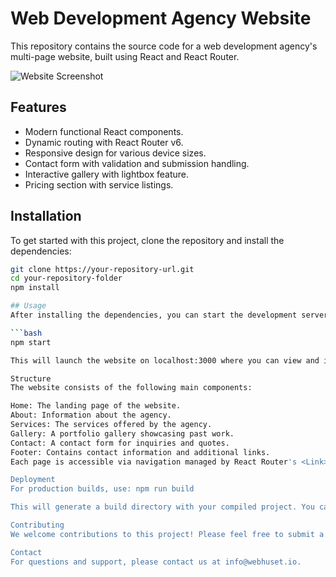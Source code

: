 # Web Development Agency Website

This repository contains the source code for a web development agency's multi-page website, built using React and React Router.

![Website Screenshot](./public/assets/images/WebWizards-big.png)

## Features

- Modern functional React components.
- Dynamic routing with React Router v6.
- Responsive design for various device sizes.
- Contact form with validation and submission handling.
- Interactive gallery with lightbox feature.
- Pricing section with service listings.

## Installation

To get started with this project, clone the repository and install the dependencies:

```bash
git clone https://your-repository-url.git
cd your-repository-folder
npm install

## Usage
After installing the dependencies, you can start the development server by running:

```bash
npm start

This will launch the website on localhost:3000 where you can view and interact with the application.

Structure
The website consists of the following main components:

Home: The landing page of the website.
About: Information about the agency.
Services: The services offered by the agency.
Gallery: A portfolio gallery showcasing past work.
Contact: A contact form for inquiries and quotes.
Footer: Contains contact information and additional links.
Each page is accessible via navigation managed by React Router's <Link> components for smooth SPA transitions.

Deployment
For production builds, use: npm run build

This will generate a build directory with your compiled project. You can deploy this to your preferred hosting service.

Contributing
We welcome contributions to this project! Please feel free to submit a pull request or create an issue for bugs and feature requests.

Contact
For questions and support, please contact us at info@webhuset.io.
